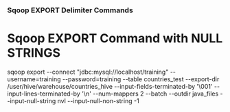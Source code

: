 ### Sqoop EXPORT Delimiter Commands

# Sqoop EXPORT Command with NULL STRINGS
sqoop export --connect "jdbc:mysql://localhost/training" --username=training --password=training --table countries_test --export-dir /user/hive/warehouse/countries_hive --input-fields-terminated-by '\001' --input-lines-terminated-by '\n' --num-mappers 2 --batch --outdir java_files --input-null-string nvl --input-null-non-string -1
